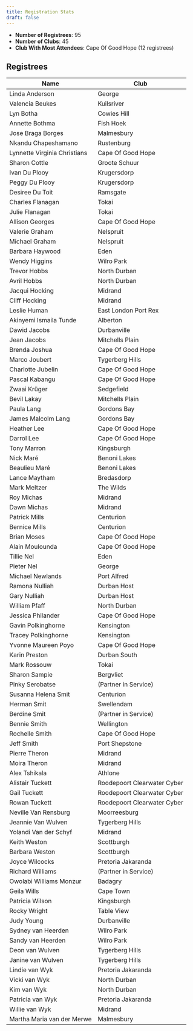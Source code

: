 ```yaml
---
title: Registration Stats
draft: false
---
```


<ul><li><strong>Number of Registrees</strong>: 95</li>

<li><strong>Number of Clubs</strong>: 45</li>

<li><strong>Club With Most Attendees</strong>: Cape Of Good Hope (12 registrees)</li>
</ul><h2>Registrees</h2>

<script type="text/javascript" src="https://ajax.googleapis.com/ajax/libs/jquery/3.4.1/jquery.min.js"></script>
<script type="text/javascript" src="https://cdnjs.com/libraries/jquery.tablesorter"></script>
<script type="text/javascript">
    $(function() {
        $(".registreeTable").tablesorter();
    });
</script>

<table id="registreeTable" class="tablesorter">
    <thead>
        <tr>
            <th>
                Name
            </th> 
            <th>
                Club
            </th>
        </tr>
    </thead>
    <tbody>
<tr><td>Linda Anderson</td><td>George</td></tr><tr><td>Valencia Beukes</td><td>Kuilsriver</td></tr><tr><td>Lyn Botha</td><td>Cowies Hill</td></tr><tr><td>Annette Bothma</td><td>Fish Hoek</td></tr><tr><td>Jose Braga Borges</td><td>Malmesbury</td></tr><tr><td>Nkandu Chapeshamano</td><td>Rustenburg</td></tr><tr><td>Lynnette Virginia Christians</td><td>Cape Of Good Hope</td></tr><tr><td>Sharon Cottle</td><td>Groote Schuur</td></tr><tr><td>Ivan Du Plooy</td><td>Krugersdorp</td></tr><tr><td>Peggy Du Plooy</td><td>Krugersdorp</td></tr><tr><td>Desiree Du Toit</td><td>Ramsgate</td></tr><tr><td>Charles Flanagan</td><td>Tokai</td></tr><tr><td>Julie Flanagan</td><td>Tokai</td></tr><tr><td>Allison Georges</td><td>Cape Of Good Hope</td></tr><tr><td>Valerie Graham</td><td>Nelspruit</td></tr><tr><td>Michael Graham</td><td>Nelspruit</td></tr><tr><td>Barbara Haywood</td><td>Eden</td></tr><tr><td>Wendy Higgins</td><td>Wilro Park</td></tr><tr><td>Trevor Hobbs</td><td>North Durban</td></tr><tr><td>Avril Hobbs</td><td>North Durban</td></tr><tr><td>Jacqui Hocking</td><td>Midrand</td></tr><tr><td>Cliff Hocking</td><td>Midrand</td></tr><tr><td>Leslie Human</td><td>East London Port Rex</td></tr><tr><td>Akinyemi Ismaila Tunde</td><td>Alberton</td></tr><tr><td>Dawid Jacobs</td><td>Durbanville</td></tr><tr><td>Jean Jacobs</td><td>Mitchells Plain</td></tr><tr><td>Brenda Joshua</td><td>Cape Of Good Hope</td></tr><tr><td>Marco Joubert</td><td>Tygerberg Hills</td></tr><tr><td>Charlotte Jubelin</td><td>Cape Of Good Hope</td></tr><tr><td>Pascal Kabangu</td><td>Cape Of Good Hope</td></tr><tr><td>Zwaai Krüger</td><td>Sedgefield</td></tr><tr><td>Bevil Lakay</td><td>Mitchells Plain</td></tr><tr><td>Paula Lang</td><td>Gordons Bay</td></tr><tr><td>James Malcolm Lang</td><td>Gordons Bay</td></tr><tr><td>Heather Lee</td><td>Cape Of Good Hope</td></tr><tr><td>Darrol Lee</td><td>Cape Of Good Hope</td></tr><tr><td>Tony Marron</td><td>Kingsburgh</td></tr><tr><td>Nick Maré</td><td>Benoni Lakes</td></tr><tr><td>Beaulieu Maré</td><td>Benoni Lakes</td></tr><tr><td>Lance Maytham</td><td>Bredasdorp</td></tr><tr><td>Mark Meltzer</td><td>The Wilds</td></tr><tr><td>Roy Michas</td><td>Midrand</td></tr><tr><td>Dawn Michas</td><td>Midrand</td></tr><tr><td>Patrick Mills</td><td>Centurion</td></tr><tr><td>Bernice Mills</td><td>Centurion</td></tr><tr><td>Brian Moses</td><td>Cape Of Good Hope</td></tr><tr><td>Alain Moulounda</td><td>Cape Of Good Hope</td></tr><tr><td>Tillie Nel</td><td>Eden</td></tr><tr><td>Pieter Nel</td><td>George</td></tr><tr><td>Michael Newlands</td><td>Port Alfred</td></tr><tr><td>Ramona Nulliah</td><td>Durban Host</td></tr><tr><td>Gary Nulliah</td><td>Durban Host</td></tr><tr><td>William Pfaff</td><td>North Durban</td></tr><tr><td>Jessica Philander</td><td>Cape Of Good Hope</td></tr><tr><td>Gavin Polkinghorne</td><td>Kensington</td></tr><tr><td>Tracey Polkinghorne</td><td>Kensington</td></tr><tr><td>Yvonne  Maureen Poyo</td><td>Cape Of Good Hope</td></tr><tr><td>Karin Preston</td><td>Durban South</td></tr><tr><td>Mark Rossouw</td><td>Tokai</td></tr><tr><td>Sharon Sampie</td><td>Bergvliet</td></tr><tr><td>Pinky Serobatse</td><td>(Partner in Service)</td></tr><tr><td>Susanna Helena Smit</td><td>Centurion</td></tr><tr><td>Herman Smit</td><td>Swellendam</td></tr><tr><td>Berdine Smit</td><td>(Partner in Service)</td></tr><tr><td>Bennie Smith</td><td>Wellington</td></tr><tr><td>Rochelle Smith</td><td>Cape Of Good Hope</td></tr><tr><td>Jeff Smith</td><td>Port Shepstone</td></tr><tr><td>Pierre Theron</td><td>Midrand</td></tr><tr><td>Moira Theron</td><td>Midrand</td></tr><tr><td>Alex Tshikala</td><td>Athlone</td></tr><tr><td>Alistair Tuckett</td><td>Roodepoort Clearwater Cyber</td></tr><tr><td>Gail Tuckett</td><td>Roodepoort Clearwater Cyber</td></tr><tr><td>Rowan Tuckett</td><td>Roodepoort Clearwater Cyber</td></tr><tr><td>Neville Van Rensburg</td><td>Moorreesburg</td></tr><tr><td>Jeannie Van Wulven</td><td>Tygerberg Hills</td></tr><tr><td>Yolandi Van der Schyf</td><td>Midrand</td></tr><tr><td>Keith Weston</td><td>Scottburgh</td></tr><tr><td>Barbara Weston</td><td>Scottburgh</td></tr><tr><td>Joyce Wilcocks</td><td>Pretoria Jakaranda</td></tr><tr><td>Richard Williams</td><td>(Partner in Service)</td></tr><tr><td>Owolabi Williams Monzur</td><td>Badagry</td></tr><tr><td>Geila Wills</td><td>Cape Town</td></tr><tr><td>Patricia Wilson</td><td>Kingsburgh</td></tr><tr><td>Rocky Wright</td><td>Table View</td></tr><tr><td>Judy Young</td><td>Durbanville</td></tr><tr><td>Sydney van Heerden</td><td>Wilro Park</td></tr><tr><td>Sandy van Heerden</td><td>Wilro Park</td></tr><tr><td>Deon van Wulven</td><td>Tygerberg Hills</td></tr><tr><td>Janine van Wulven</td><td>Tygerberg Hills</td></tr><tr><td>Lindie van Wyk</td><td>Pretoria Jakaranda</td></tr><tr><td>Vicki van Wyk</td><td>North Durban</td></tr><tr><td>Kim van Wyk</td><td>North Durban</td></tr><tr><td>Patricia van Wyk</td><td>Pretoria Jakaranda</td></tr><tr><td>Willie van Wyk</td><td>Midrand</td></tr><tr><td>Martha Maria van der Merwe</td><td>Malmesbury</td></tr>
</tbody>
</table>
